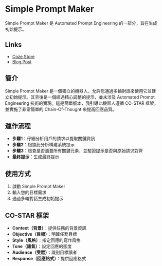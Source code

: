 # Simple Prompt Maker

Simple Prompt Maker 是 Automated Prompt Engineering 的一部分，旨在生成初始提示。

## Links

- [Coze Store](https://www.coze.com/s/Zs8Dg5sfY/)
- [Blog Post](https://琳.tw/AI/automated-prompt-engineering/)

## 簡介

Simple Prompt Maker 是一個獨立的機器人，允許您通過多輪對話來使用它並建立初始提示。其背後是一個經過精心調整的提示，並未涉及 Automated Prompt Engineering 技術的實現。這是簡單版本，我引導此機器人遵循 CO-STAR 框架，並實施了非常簡單的 Chain-Of-Thought 來提高回應品質。

## 運作流程

- **步驟1**：仔細分析用戶的請求以提取關鍵資訊
- **步驟2**：根據此分析構建系統提示
- **步驟3**：檢查是否涵蓋所有關鍵元素，並驗證提示是否與原始請求對齊
- **最終提示**：生成最終提示

## 使用方式

1. 啟動 Simple Prompt Maker
2. 輸入您的目標需求
3. 通過多輪對話生成初始提示

## CO-STAR 框架

- **Context（背景）**：提供任務的背景資訊
- **Objective（目標）**：明確任務目標
- **Style（風格）**：指定回應的寫作風格
- **Tone（語氣）**：設定回應的態度
- **Audience（受眾）**：識別目標讀者
- **Response（回應格式）**：提供回應格式
